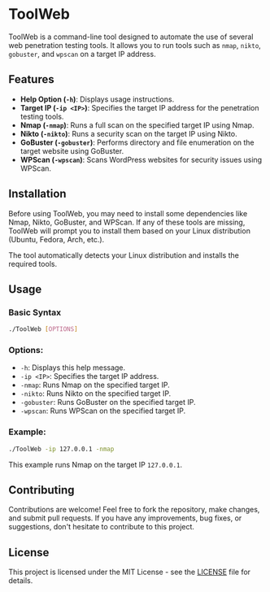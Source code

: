 # ToolWeb

ToolWeb is a command-line tool designed to automate the use of several web penetration testing tools. It allows you to run tools such as `nmap`, `nikto`, `gobuster`, and `wpscan` on a target IP address.

## Features

- **Help Option (`-h`)**: Displays usage instructions.
- **Target IP (`-ip <IP>`)**: Specifies the target IP address for the penetration testing tools.
- **Nmap (`-nmap`)**: Runs a full scan on the specified target IP using Nmap.
- **Nikto (`-nikto`)**: Runs a security scan on the target IP using Nikto.
- **GoBuster (`-gobuster`)**: Performs directory and file enumeration on the target website using GoBuster.
- **WPScan (`-wpscan`)**: Scans WordPress websites for security issues using WPScan.

## Installation

Before using ToolWeb, you may need to install some dependencies like Nmap, Nikto, GoBuster, and WPScan. If any of these tools are missing, ToolWeb will prompt you to install them based on your Linux distribution (Ubuntu, Fedora, Arch, etc.).

The tool automatically detects your Linux distribution and installs the required tools.

## Usage

### Basic Syntax
```bash
./ToolWeb [OPTIONS]
```

### Options:
- `-h`: Displays this help message.
- `-ip <IP>`: Specifies the target IP address.
- `-nmap`: Runs Nmap on the specified target IP.
- `-nikto`: Runs Nikto on the specified target IP.
- `-gobuster`: Runs GoBuster on the specified target IP.
- `-wpscan`: Runs WPScan on the specified target IP.

### Example:
```bash
./ToolWeb -ip 127.0.0.1 -nmap
```

This example runs Nmap on the target IP `127.0.0.1`.

## Contributing

Contributions are welcome! Feel free to fork the repository, make changes, and submit pull requests. If you have any improvements, bug fixes, or suggestions, don't hesitate to contribute to this project.

## License

This project is licensed under the MIT License - see the [LICENSE](LICENSE) file for details.

